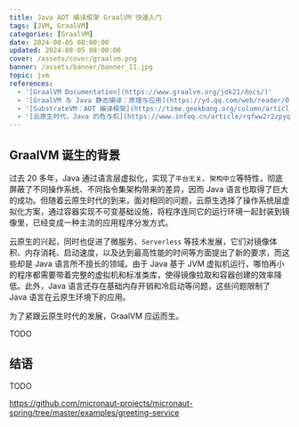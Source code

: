 ```yaml
---
title: Java AOT 编译框架 GraalVM 快速入门
tags: [JVM, GraalVM]
categories: [GraalVM]
date: 2024-08-05 08:00:00
updated: 2024-08-05 08:00:00
cover: /assets/cover/graalvm.png
banner: /assets/banner/banner_11.jpg
topic: jvm
references:
  - '[GraalVM Documentation](https://www.graalvm.org/jdk21/docs/)'
  - '[GraalVM 与 Java 静态编译：原理与应用](https://yd.qq.com/web/reader/05e320207280c16e05e5bc3)'
  - '[SubstrateVM：AOT 编译框架](https://time.geekbang.org/column/article/41582)'
  - '[云原生时代，Java 的危与机](https://www.infoq.cn/article/rqfww2r2zpyqiolc1wbe)'
---
```


## GraalVM 诞生的背景

过去 20 多年，Java 通过语言层虚拟化，实现了`平台无关`、`架构中立`等特性，彻底屏蔽了不同操作系统、不同指令集架构带来的差异，因而 Java 语言也取得了巨大的成功。但随着云原生时代的到来，面对相同的问题，云原生选择了操作系统层虚拟化方案，通过容器实现不可变基础设施，将程序连同它的运行环境一起封装到镜像里，已经变成一种主流的应用程序分发方式。

云原生的兴起，同时也促进了微服务、`Serverless` 等技术发展，它们对镜像体积、内存消耗、启动速度，以及达到最高性能的时间等方面提出了新的要求，而这些却是 Java 语言所不擅长的领域。由于 Java 基于 JVM 虚拟机运行，哪怕再小的程序都需要带着完整的虚拟机和标准类库，使得镜像拉取和容器创建的效率降低。此外，Java 语言还存在基础内存开销和冷启动等问题，这些问题限制了 Java 语言在云原生环境下的应用。

为了紧跟云原生时代的发展，GraalVM 应运而生。

TODO

## 结语

TODO

https://github.com/micronaut-projects/micronaut-spring/tree/master/examples/greeting-service
